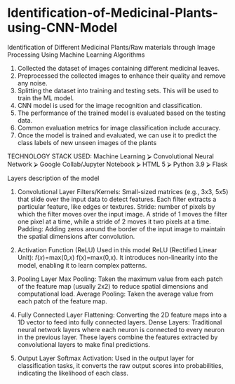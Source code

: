 # Identification-of-Medicinal-Plants-using-CNN-Model
Identification of Different Medicinal Plants/Raw materials through Image Processing Using  Machine Learning Algorithms

 1. Collected the dataset of images containing different 
medicinal leaves.
 2. Preprocessed the collected images to enhance their 
quality and remove any noise.
 3. Splitting the dataset into training and testing sets. This 
will be used to train the ML model.
 4. CNN model is used for the image recognition 
and classification.
 5. The performance of the trained model is evaluated based 
on the testing data.
 6. Common evaluation metrics for image classification 
include accuracy.
 7. Once the model is trained and evaluated, we can use it to 
predict the class labels of new unseen images of the 
plants

TECHNOLOGY STACK USED:
Machine Learning
 ⮚ Convolutional Neural Network
 ⮚ Google Collab/Jupyter Notebook
 ⮚ HTML 5 
 ⮚ Python 3.9
 ⮚ Flask

Layers description of the model
1. Convolutional Layer
Filters/Kernels: Small-sized matrices (e.g., 3x3, 5x5) that slide over the input data to detect features. Each filter extracts a particular feature, like edges or textures.
Stride: number of pixels by which the filter moves over the input image. A stride of 1 moves the filter one pixel at a time, while a stride of 2 moves it two pixels at a time.
Padding: Adding zeros around the border of the input image to maintain the spatial dimensions after convolution.

2. Activation Function (ReLU) Used in this model
ReLU (Rectified Linear Unit): 
𝑓(𝑥)=max(0,𝑥)
f(x)=max(0,x). It introduces non-linearity into the model, enabling it to learn complex patterns.

3. Pooling Layer
Max Pooling: Taken the maximum value from each patch of the feature map (usually 2x2) to reduce spatial dimensions and computational load.
Average Pooling: Taken the average value from each patch of the feature map.

4. Fully Connected Layer
Flattening: Converting the 2D feature maps into a 1D vector to feed into fully connected layers.
Dense Layers: Traditional neural network layers where each neuron is connected to every neuron in the previous layer. These layers combine the features extracted by convolutional layers to make final predictions.

5. Output Layer
Softmax Activation: Used in the output layer for classification tasks, it converts the raw output scores into probabilities, indicating the likelihood of each class.


